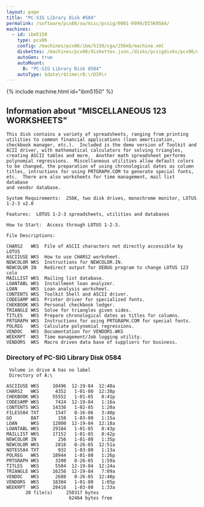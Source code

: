 ```yaml
---
layout: page
title: "PC-SIG Library Disk #584"
permalink: /software/pcx86/sw/misc/pcsig/0001-0999/DISK0584/
machines:
  - id: ibm5150
    type: pcx86
    config: /machines/pcx86/ibm/5150/cga/256kb/machine.xml
    diskettes: /machines/pcx86/diskettes.json,/disks/pcsigdisks/pcx86/diskettes.json
    autoGen: true
    autoMount:
      B: "PC-SIG Library Disk 0584"
    autoType: $date\r$time\rB:\rDIR\r
---
```


{% include machine.html id="ibm5150" %}

## Information about "MISCELLANEOUS 123 WORKSHEETS"

    This disk contains a variety of spreadsheets, ranging from printing
    utilities to common financial applications (loan amortization,
    checkbook manager, etc.).  Included is the demo version of Toolkit and
    ACII driver, with mathematical calculators for solving triangles,
    creating ASCII tables and more.  Another math spreadsheet performs
    polynomial regressions.  Miscellaneous utilities allow default colors
    to be changed, the preparation of using chronological dates as column
    titles, intructions for using PRTGRAPH.COM to generate special fonts,
    etc.  There are also worksheets for time management, mail list database
    and vendor database.
    
    System Requirements:  256K, two disk drives, monochrome monitor, LOTUS
    1-2-3 v2.0
    
    Features:  LOTUS 1-2-3 spreadsheets, utilities and databases
    
    How to Start:  Access through LOTUS 1-2-3.
    
    File Descriptions:
    
    CHARS2   WKS  File of ASCII characters not directly accessible by LOTUS
    ASCIIUSE WKS  How to use CHARS2 worksheet.
    NEWCOLOR WKS  Instructions for NEWCOLOR.IN.
    NEWCOLOR IN   Redirect output for DEBUG program to change LOTUS 123 colo
    MAILLIST WKS  Mailing list database.
    LOANTABL WKS  Installment loan analyzer.
    LOAN     WKS  Loan analysis worksheet.
    CONTENTS WKS  Toolkit Shell and ASCII driver.
    CODESAMP WKS  Printer driver for specialized fonts.
    CHEKBOOK WKS  Personal checkbook ledger.
    TRIANGLE WKS  Solve for triangles given sides.
    TITLES   WKS  Prepare chronological dates as titles for columns.
    PRTGRAPH WKS  Instructions for using PRTGRAPH.COM for special fonts.
    POLREG   WKS  Calculate polynomial regressions.
    VENDOC   WKS  Documentation for VENDORS.WKS
    WEEKRPT  WKS  Time management/Job logging utility.
    VENDORS  WKS  Macro driven data base of suppliers for business.

### Directory of PC-SIG Library Disk 0584

     Volume in drive A has no label
     Directory of A:\

    ASCIIUSE WKS     10496  12-19-84  12:40a
    CHARS2   WKS      4352   1-01-80  12:38p
    CHEKBOOK WKS     55552   1-01-85   8:41p
    CODESAMP WKS      7424  12-19-84   1:16a
    CONTENTS WKS     14336   1-02-85   1:20a
    FILES584 TXT      1547   8-16-86   3:40p
    GO       BAT       158   1-03-80   1:15a
    LOAN     WKS     12800  12-19-84  12:18a
    LOANTABL WKS     29184   1-01-85   8:43p
    MAILLIST WKS     17152   1-01-85   8:42p
    NEWCOLOR IN        256   1-01-80   1:35p
    NEWCOLOR WKS      2816   8-26-85  12:51a
    NOTES584 TXT       932   1-03-80   1:13a
    POLREG   WKS     18944   1-01-80   1:26p
    PRTGRAPH WKS      3200   8-26-85   1:59a
    TITLES   WKS      5504  12-19-84  12:24a
    TRIANGLE WKS     16256  12-19-84   7:09a
    VENDOC   WKS      2688   8-26-85  12:48p
    VENDORS  WKS     18304   1-01-80   1:05p
    WEEKRPT  WKS     28416   1-03-80   1:33a
           20 file(s)     250317 bytes
                           62464 bytes free
